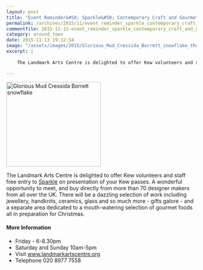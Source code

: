 ```yaml
---
layout: post
title: "Event Reminder&#58; Sparkle&#58; Contemporary Craft and Gourmet Food Fair - 20 to 22 November 2015"
permalink: /archives/2015/11/event_reminder_sparkle_contemporary_craft_and_gour.html
commentfile: 2015-11-13-event_reminder_sparkle_contemporary_craft_and_gour
category: around_town
date: 2015-11-13 19:32:54
image: "/assets/images/2015/Glorious_Mud_Cressida_Borrett_snowflake_thumb.jpg"
excerpt: |
    
    The Landmark Arts Centre is delighted to offer Kew volunteers and staff free entry to <a href="https://stmargarets.london/event/event/200705145261">Sparkle</a> on presentation of your Kew passes. A wonderful opportunity to meet, and buy directly from more than 70 designer makers from all over the UK. There will be a dazzling selection of work including jewellery, handknits, ceramics, glass and so much more - gifts galore - and a separate area dedicated to a mouth-watering selection of gourmet foods all in preparation for Christmas. 

---
```


<a href="/assets/images/2015/Glorious_Mud_Cressida_Borrett_snowflake.jpg" title="See larger version of - Glorious Mud Cressida Borrett snowflake"><img src="/assets/images/2015/Glorious_Mud_Cressida_Borrett_snowflake_thumb.jpg" width="250" height="224" alt="Glorious Mud Cressida Borrett snowflake" class="photo right" /></a>

The Landmark Arts Centre is delighted to offer Kew volunteers and staff free entry to [Sparkle](/event/event/200705145261) on presentation of your Kew passes. A wonderful opportunity to meet, and buy directly from more than 70 designer makers from all over the UK. There will be a dazzling selection of work including jewellery, handknits, ceramics, glass and so much more - gifts galore - and a separate area dedicated to a mouth-watering selection of gourmet foods all in preparation for Christmas.

#### More Information

-   Friday - 6-8.30pm
-   Saturday and Sunday 10am-5pm
-   Visit www.landmarkartscentre.org
-   Telephone 020 8977 7558
